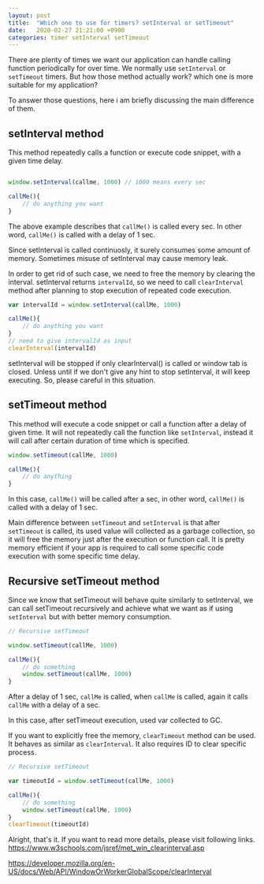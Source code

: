 ```yaml
---
layout: post
title:  "Which one to use for timers? setInterval or setTimeout"
date:   2020-02-27 21:21:00 +0900
categories: timer setInterval setTimeout
---
```


There are plenty of times we want our application can handle calling function periodically for over time. We normally use `setInterval` or `setTimeout` timers. But how those method actually work? which one is more suitable for my application?

To answer those questions, here i am briefly discussing the main difference of them.

## setInterval method

This method repeatedly calls a function or execute code snippet, with a given time delay.

```js

window.setInterval(callme, 1000) // 1000 means every sec

callMe(){
    // do anything you want
}
```

The above example describes that `callMe()` is called every sec. In other word, `callMe()` is called with a delay of 1 sec.

Since setInterval is called continuosly, it surely consumes some amount of memory. Sometimes misuse of setInterval may cause memory leak.

In order to get rid of such case, we need to free the memory by clearing the interval. setInterval returns `intervalId`, so we need to call `clearInterval` method after planning to stop execution of repeated code execution.

```js
var intervalId = window.setInterval(callMe, 1000)

callMe(){
    // do anything you want
}
// need to give intervalId as input
clearInterval(intervalId)
```

setInterval will be stopped if only clearInterval() is called or window tab is closed. Unless until if we don't give any hint to stop setInterval, it will keep executing. So, please careful in this situation.

## setTimeout method

This method will execute a code snippet or call a function after a delay of given time. It will not repeatedly call the function like `setInterval`, instead it will call after certain duration of time which is specified.

```js
window.setTimeout(callMe, 1000)

callMe(){
    // do anything
}
```

In this case, `callMe()` will be called after a sec, in other word, `callMe()` is called with a delay of 1 sec.

Main difference between `setTimeout` and `setInterval` is that after `setTimeout` is called, its used value will collected as a garbage collection, so it will free the memory just after the execution or function call. It is pretty memory efficient if your app is required to call some specific code execution with some specific time delay. 

## Recursive setTimeout method

Since we know that setTimeout will behave quite similarly to setInterval, we can call setTimeout recursively and achieve what we want as if using `setInterval` but with better memory consumption.

```js 
// Recursive setTimeout

window.setTimeout(callMe, 1000)

callMe(){
    // do something
    window.setTimeout(callMe, 1000)
}
```

After a delay of 1 sec, `callMe` is called, when `callMe` is called, again it calls `callMe` with a delay of a sec.

In this case, after setTimeout execution, used var collected to GC.

If you want to explicitly free the memory, `clearTimeout` method can be used. It behaves as similar as `clearInterval`. It also requires ID to clear specific process.

```js 
// Recursive setTimeout

var timeoutId = window.setTimeout(callMe, 1000)

callMe(){
    // do something
    window.setTimeout(callMe, 1000)
}
clearTimeout(timeoutId)
```

Alright, that's it. If you want to read more details, please visit following links.
<https://www.w3schools.com/jsref/met_win_clearinterval.asp>

<https://developer.mozilla.org/en-US/docs/Web/API/WindowOrWorkerGlobalScope/clearInterval>